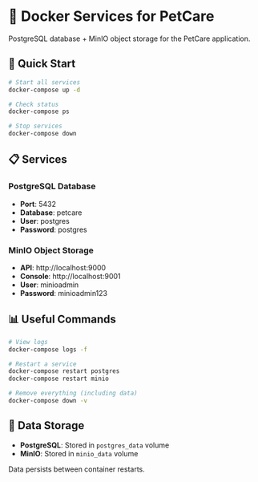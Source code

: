 # 🐘 Docker Services for PetCare

PostgreSQL database + MinIO object storage for the PetCare application.

## 🚀 Quick Start

```bash
# Start all services
docker-compose up -d

# Check status
docker-compose ps

# Stop services
docker-compose down
```

## 📋 Services

### PostgreSQL Database
- **Port**: 5432
- **Database**: petcare
- **User**: postgres  
- **Password**: postgres

### MinIO Object Storage
- **API**: http://localhost:9000
- **Console**: http://localhost:9001
- **User**: minioadmin
- **Password**: minioadmin123

## 📊 Useful Commands

```bash
# View logs
docker-compose logs -f

# Restart a service
docker-compose restart postgres
docker-compose restart minio

# Remove everything (including data)
docker-compose down -v
```

## 🔧 Data Storage

- **PostgreSQL**: Stored in `postgres_data` volume
- **MinIO**: Stored in `minio_data` volume

Data persists between container restarts.